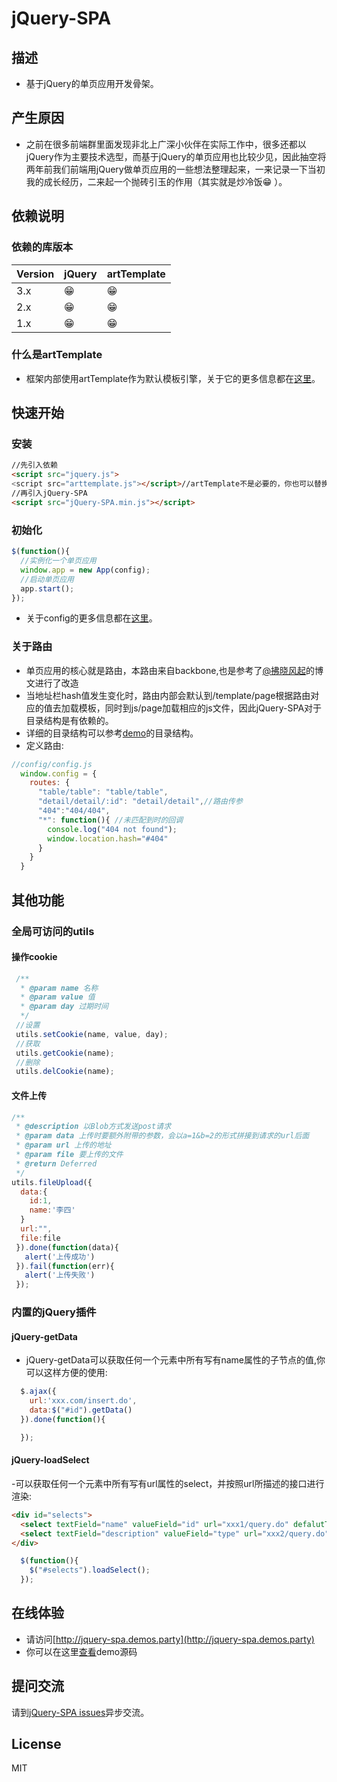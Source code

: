 # jQuery-SPA

## 描述

- 基于jQuery的单页应用开发骨架。

## 产生原因
- 之前在很多前端群里面发现非北上广深小伙伴在实际工作中，很多还都以jQuery作为主要技术选型，而基于jQuery的单页应用也比较少见，因此抽空将两年前我们前端用jQuery做单页应用的一些想法整理起来，一来记录一下当初我的成长经历，二来起一个抛砖引玉的作用（其实就是炒冷饭😁 ）。

## 依赖说明

### 依赖的库版本

Version | jQuery | artTemplate
--- | --- | ---
3.x | 😁 |  😁
2.x | 😁 |  😁
1.x | 😁 |  😁

### 什么是artTemplate
- 框架内部使用artTemplate作为默认模板引擎，关于它的更多信息都在[这里](https://github.com/aui/art-template)。

## 快速开始

### 安装
```html
//先引入依赖
<script src="jquery.js">
<script src="arttemplate.js"></script>//artTemplate不是必要的，你也可以替换成你喜欢的其他模板引擎
//再引入jQuery-SPA
<script src="jQuery-SPA.min.js"></script>
```

### 初始化
```javascript
$(function(){
  //实例化一个单页应用
  window.app = new App(config);
  //启动单页应用
  app.start();
});
```
- 关于config的更多信息都在[这里](https://github.com/doubi-NO1/jQuery-SPA/blob/master/core/config.js)。


### 关于路由
- 单页应用的核心就是路由，本路由来自backbone,也是参考了[@拂晓风起](https://www.cnblogs.com/kenkofox/p/4650824.html)的博文进行了改造
- 当地址栏hash值发生变化时，路由内部会默认到/template/page根据路由对应的值去加载模板，同时到js/page加载相应的js文件，因此jQuery-SPA对于目录结构是有依赖的。
- 详细的目录结构可以参考[demo](https://github.com/doubi-NO1/jQuery-SPA/tree/master/demo)的目录结构。
- 定义路由:
```javascript
//config/config.js
  window.config = {
    routes: {
      "table/table": "table/table",
      "detail/detail/:id": "detail/detail",//路由传参
      "404":"404/404",
      "*": function(){ //未匹配到时的回调
        console.log("404 not found");
        window.location.hash="#404"
      }
    }
  }
```

## 其他功能

### 全局可访问的utils
#### 操作cookie
```javascript
 /**
  * @param name 名称
  * @param value 值
  * @param day 过期时间
  */
 //设置
 utils.setCookie(name, value, day);
 //获取
 utils.getCookie(name);
 //删除
 utils.delCookie(name);
```

#### 文件上传
```javascript
/**
 * @description 以Blob方式发送post请求
 * @param data 上传时要额外附带的参数，会以a=1&b=2的形式拼接到请求的url后面
 * @param url 上传的地址
 * @param file 要上传的文件
 * @return Deferred
 */
utils.fileUpload({
  data:{
    id:1,
    name:'李四'
  }
  url:"",
  file:file
 }).done(function(data){
   alert('上传成功')
 }).fail(function(err){
   alert('上传失败')
 });
```

### 内置的jQuery插件
#### jQuery-getData
- jQuery-getData可以获取任何一个元素中所有写有name属性的子节点的值,你可以这样方便的使用:
```javascript
  $.ajax({
    url:'xxx.com/insert.do',
    data:$("#id").getData()
  }).done(function(){

  });
```
#### jQuery-loadSelect
-可以获取任何一个元素中所有写有url属性的select，并按照url所描述的接口进行渲染:
```html
<div id="selects">
  <select textField="name" valueField="id" url="xxx1/query.do" defalutText="默认选项" defaultValue="默认值"></select>
  <select textField="description" valueField="type" url="xxx2/query.do" defalutText="默认选项" defaultValue="默认值"></select>
</div>
```
```javascript
  $(function(){
    $("#selects").loadSelect();
  });
```

## 在线体验
- 请访问[http://jquery-spa.demos.party](http://jquery-spa.demos.party)
- 你可以在这里[查看](https://github.com/doubi-NO1/jQuery-SPA/tree/master/demo)demo源码

## 提问交流
请到[jQuery-SPA issues](https://github.com/doubi-NO1/jQuery-SPA/issues)异步交流。


## License
MIT